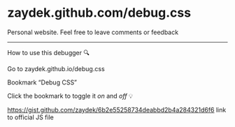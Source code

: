 # zaydek.github.com/debug.css
Personal website. Feel free to leave comments or feedback
 
-----------------

How to use this debugger 🔍

Go to zaydek.github.io/debug.css

Bookmark “Debug CSS”

Click the bookmark to toggle it *on* and *off* 💡


https://gist.github.com/zaydek/6b2e55258734deabbd2b4a284321d6f6 link to official JS file


